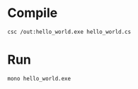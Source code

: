 # Compile

```shell
csc /out:hello_world.exe hello_world.cs
```

# Run
```shell
mono hello_world.exe
```
